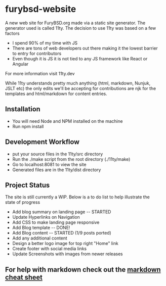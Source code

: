 # furybsd-website

A new web site for FuryBSD.org made via a static site generator. The generator used is called 11ty. The decision to use 11ty was based on a few factors

- I spend 90% of my time with JS
- There are tons of web developers out there making it the lowest barrier to entry for contributors
- Even though it is JS it is not tied to any JS framework like React or Angular

For more information visit 11ty.dev

While 11ty understands pretty much anything (html, markdown, Nunjuk, JSLT etc) the only edits we'll be accepting for contributions are njk for the templates and html/markdown for content entries.

## Installation

- You will need Node and NPM installed on the machine
- Run npm install

## Development Workflow
- put your source files in the 11ty/src directory
- Run the ./make script from the root directory (./11ty/make)
- Go to localhost:8081 to view the site
- Generated files are in the 11ty/dist directory

## Project Status
The site is still currently a WIP. Below is a to do list to help illustrate the state of progress

- Add blog summary on landing page -- STARTED
- Update Hyperlinks on Navigation
- Add CSS to make landing page responsive 
- Add Blog template -- DONE!
- Add Blog content -- STARTED (1/9 posts ported)
- Add any additional content
- Design a better logo image for top right "Home" link
- Create footer with social media links
- Update Screenshots with images from newer releases

## For help with markdown check out the [markdown cheat sheet](https://www.markdownguide.org/cheat-sheet/)
